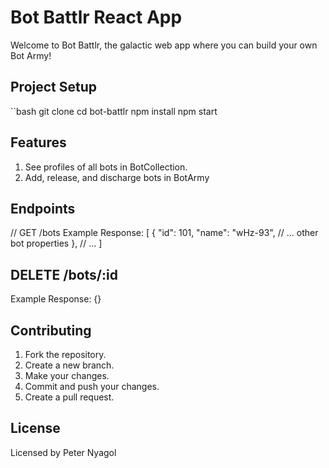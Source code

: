 # Bot Battlr React App

Welcome to Bot Battlr, the galactic web app where you can build your own Bot Army!

## Project Setup
``bash
git clone <repository-url>
cd bot-battlr
npm install
npm start

## Features
1. See profiles of all bots in BotCollection.
2. Add, release, and discharge bots in BotArmy

## Endpoints
// GET /bots
Example Response: 
[
  {
    "id": 101,
    "name": "wHz-93",
    // ... other bot properties
  },
  // ...
]

## DELETE /bots/:id
Example Response: {}

## Contributing
1. Fork the repository.
2. Create a new branch.
3. Make your changes.
4. Commit and push your changes.
5. Create a pull request.

## License
Licensed by Peter Nyagol
